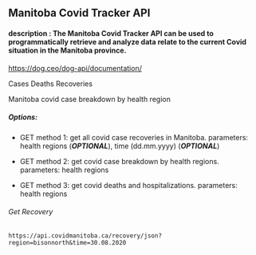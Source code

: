 
## Manitoba Covid Tracker API

#### description : The Manitoba Covid Tracker API can be used to programmatically retrieve and analyze data relate to the current Covid situation in the Manitoba province.


https://dog.ceo/dog-api/documentation/


Cases
Deaths
Recoveries

 
Manitoba covid case breakdown by health region
##### Options: 

* GET method 1: get all covid case recoveries in Manitoba. parameters: health regions (***OPTIONAL***), time (dd.mm.yyyy) (***OPTIONAL***)

* GET method 2: get covid case breakdown by health regions. parameters: health regions

* GET method 3: get covid deaths and hospitalizations. parameters: health regions


###### Get Recovery
```
https://api.covidmanitoba.ca/recovery/json?region=bisonnorth&time=30.08.2020
```
